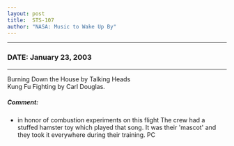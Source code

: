 ```yaml
---
layout: post
title:  STS-107
author: "NASA: Music to Wake Up By"
---
```


----
### DATE: January 23, 2003
----
Burning Down the House by Talking Heads<br />Kung Fu Fighting by Carl Douglas.

##### Comment:
* in honor of combustion experiments on this flight
The crew had a stuffed hamster toy which played that  song. It was their 'mascot' and they took it everywhere during their training. PC

